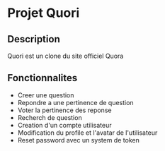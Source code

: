 # Projet Quori

## Description
Quori est un clone du site officiel Quora

## Fonctionnalites
- Creer une question 
- Repondre a une pertinence de question
- Voter la pertinence des reponse
- Recherch de question
- Creation d'un compte utilisateur
- Modification du profile et l'avatar de l'utilisateur
- Reset password avec un system de token